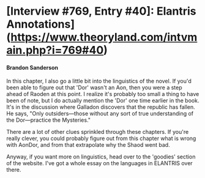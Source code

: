 # [Interview #769, Entry #40]: Elantris Annotations](https://www.theoryland.com/intvmain.php?i=769#40)

#### Brandon Sanderson

In this chapter, I also go a little bit into the linguistics of the novel. If you'd been able to figure out that 'Dor' wasn't an Aon, then you were a step ahead of Raoden at this point. I realize it's probably too small a thing to have been of note, but I do actually mention the 'Dor' one time earlier in the book. It's in the discussion where Galladon discovers that the republic has fallen. He says, "Only outsiders—those without any sort of true understanding of the Dor—practice the Mysteries."

There are a lot of other clues sprinkled through these chapters. If you're really clever, you could probably figure out from this chapter what is wrong with AonDor, and from that extrapolate why the Shaod went bad.

Anyway, if you want more on linguistics, head over to the 'goodies' section of the website. I've got a whole essay on the languages in ELANTRIS over there.

